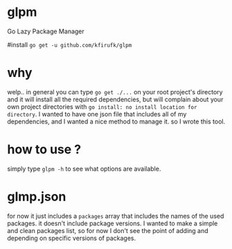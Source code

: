 # glpm
Go Lazy Package Manager

#install
`go get -u github.com/kfirufk/glpm`

# why
welp.. in general you can type `go get ./...` on your root project's directory and it will install all the required dependencies, 
but will complain about your own project directories with `go install: no install location for directory`. I wanted to have one json
file that includes all of my dependencies, and I wanted a nice method to manage it. so I wrote this tool.

# how to use ?
simply type `glpm -h` to see what options are available.

# glmp.json
for now it just includes a `packages` array that includes the names of the used packages. it doesn't include package versions. I wanted to make a simple and clean packages list, so for now I don't see the point of adding and depending on specific versions of packages.